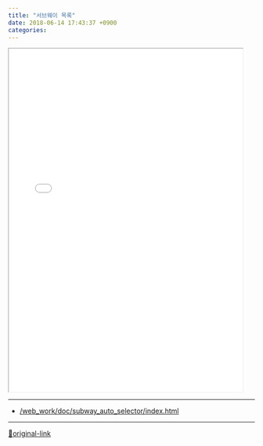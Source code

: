 ```yaml
---
title: "서브웨이 목록"
date: 2018-06-14 17:43:37 +0900
categories: 
---
```

  

<iframe frameborder="1" height="700" src="/web_work/doc/subway_auto_selector/index.html" style="border-width: 1px;" width="95%"></iframe>



***
+ [/web_work/doc/subway_auto_selector/index.html](/web_work/doc/subway_auto_selector/index.html)


***
[🔗original-link](http://www.mins01.com/mh/tech/read/1167)